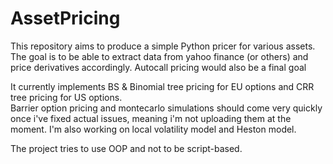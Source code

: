 # AssetPricing
This repository aims to produce a simple Python pricer for various assets.
The goal is to be able to extract data from yahoo finance (or others) and price derivatives accordingly. Autocall pricing would also be a final goal

It currently implements BS & Binomial tree pricing for EU options and CRR tree pricing for US options.  
Barrier option pricing and montecarlo simulations should come very quickly once i've fixed actual issues, meaning i'm not uploading them at the moment.
I'm also working on local volatility model and Heston model.

The project tries to use OOP and not to be script-based. 
